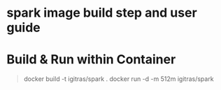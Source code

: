 spark image build step and user guide
==========

Build & Run within Container
===
> docker build -t igitras/spark .
> docker run -d -m 512m igitras/spark
